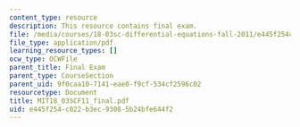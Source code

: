 ```yaml
---
content_type: resource
description: This resource contains final exam.
file: /media/courses/18-03sc-differential-equations-fall-2011/e445f254c022b3ec93085b24bfe644f2_MIT18_03SCF11_final.pdf
file_type: application/pdf
learning_resource_types: []
ocw_type: OCWFile
parent_title: Final Exam
parent_type: CourseSection
parent_uid: 9f0caa10-7141-eae0-f9cf-534cf2596c02
resourcetype: Document
title: MIT18_03SCF11_final.pdf
uid: e445f254-c022-b3ec-9308-5b24bfe644f2
---
```

